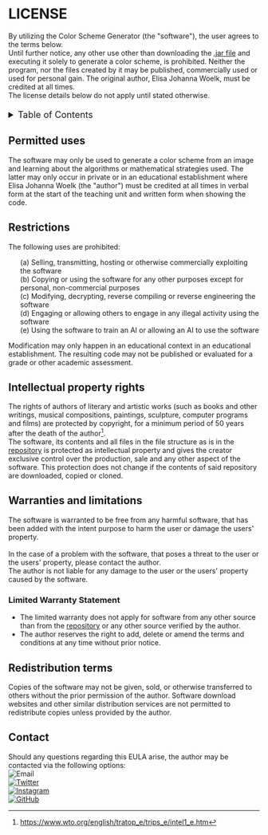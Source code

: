 # LICENSE
By utilizing the Color Scheme Generator (the "software"), the user agrees to the terms below.<br>
Until further notice, any other use other than downloading the 
[.jar file](https://github.com/Fenris22127/ColorSchemeGenerator/tree/master/jar) and executing it solely to generate a 
color scheme, is prohibited. Neither the program, nor the files created by it may be published, commercially used or used 
for personal gain. The original author, Elisa Johanna Woelk, must be credited at all times.<br>
The license details below do not apply until stated otherwise.

<details>
  <summary style="font-size: 18px; margin-top: 20px;">Table of Contents</summary>
  <ol>
    <li><a href="#permitted-uses">Permitted uses</a></li>
    <li><a href="#restrictions">Restrictions</a></li>
    <li><a href="#intellectual-property-rights">Intellectual property rights</a></li>
    <li>
        <a href="#warranties-and-limitations">Warranties and limitations</a>
        <ol style="list-style: none;">
            <li><a href="#limited-warranty-statement">Limited Warranty Statement</a></li>
        </ol>
    </li>
    <li><a href="#redistribution-terms">Redistribution terms</a></li>
    <li><a href="#contact">Contact</a></li>
  </ol>
</details>

## Permitted uses
The software may only be used to generate a color scheme from an image and learning about the algorithms or mathematical 
strategies used. The latter may only occur in private or in an educational establishment where Elisa Johanna Woelk
(the "author") must be credited at all times in verbal form at the start of the teaching unit and written form when showing the code.

## Restrictions
The following uses are prohibited:<br>
<ul style="list-style: none">
    <li>(a) Selling, transmitting, hosting or otherwise commercially exploiting the software</li>
    <li>(b) Copying or using the software for any other purposes except for personal, non-commercial purposes</li>
    <li>(c) Modifying, decrypting, reverse compiling or reverse engineering the software</li>
    <li>(d) Engaging or allowing others to engage in any illegal activity using the software</li>
    <li>(e) Using the software to train an AI or allowing an AI to use the software</li>
</ul>
Modification may only happen in an educational context in an educational establishment. The resulting code may not be 
published or evaluated for a grade or other academic assessment.

## Intellectual property rights
The rights of authors of literary and artistic works (such as books and other writings, musical compositions, 
paintings, sculpture, computer programs and films) are protected by copyright, for a minimum period of 50 years after 
the death of the author[^1].<br>
The software, its contents and all files in the file structure as is in the [repository][repo-url] is protected as 
intellectual property and gives the creator exclusive control over the production, sale and any other aspect of the 
software. This protection does not change if the contents of said repository are downloaded, copied or cloned.

## Warranties and limitations
The software is warranted to be free from any harmful software, that has been added with the intent purpose to harm the 
user or damage the users' property.<br><br>
In the case of a problem with the software, that poses a threat to the user or the users' property, please contact the 
author. <br>
The author is not liable for any damage to the user or the users' property caused by the software.

### Limited Warranty Statement
* The limited warranty does not apply for software from any other source than from the [repository][repo-url] or any 
other source verified by the author.
* The author reserves the right to add, delete or amend the terms and conditions at any time without prior notice.

## Redistribution terms
Copies of the software may not be given, sold, or otherwise transferred to others without the prior permission of the
author. Software download websites and other similar distribution services are not permitted to redistribute copies 
unless provided by the author.

## Contact
Should any questions regarding this EULA arise, the author may be contacted via the following options: <br>
![Email][email-shield]<br>
[![Twitter][twitter-shield]][twitter-url]<br>
[![Instagram][instagram-shield]][instagram-url]<br>
[![GitHub][github-shield]][github-url]


[^1]: https://www.wto.org/english/tratop_e/trips_e/intel1_e.htm

[repo-url]: https://github.com/Fenris22127/ColorSchemeGenerator
[email-shield]: https://img.shields.io/badge/--black.svg?style=for-the-badge&logo=microsoftoutlook&colorB=555&label=elisa-johanna.woelk@outlook.de
[twitter-shield]: https://img.shields.io/badge/-Twitter-black.svg?style=for-the-badge&logo=Twitter&colorB=555
[twitter-url]: https://twitter.com/@fenris_22127
[github-shield]: https://img.shields.io/badge/-Github-black.svg?style=for-the-badge&logo=github&colorB=555
[github-url]: https://github.com/Fenris22127
[instagram-shield]: https://img.shields.io/badge/-instagram-black.svg?style=for-the-badge&logo=instagram&colorB=555
[instagram-url]: https://www.instagram.com/fenris_22127/